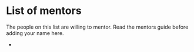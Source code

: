 List of mentors
===============

The people on this list are willing to mentor. Read the mentors guide before adding your name here.

* 

